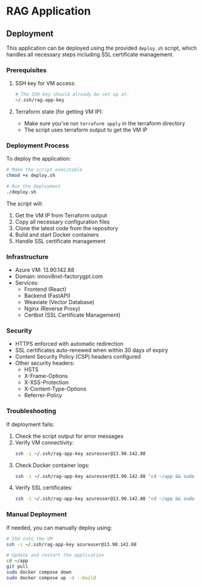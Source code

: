 # RAG Application

## Deployment

This application can be deployed using the provided `deploy.sh` script, which handles all necessary steps including SSL certificate management.

### Prerequisites

1. SSH key for VM access:
   ```bash
   # The SSH key should already be set up at:
   ~/.ssh/rag-app-key
   ```

2. Terraform state (for getting VM IP):
   - Make sure you've run `terraform apply` in the terraform directory
   - The script uses terraform output to get the VM IP

### Deployment Process

To deploy the application:

```bash
# Make the script executable
chmod +x deploy.sh

# Run the deployment
./deploy.sh
```

The script will:
1. Get the VM IP from Terraform output
2. Copy all necessary configuration files
3. Clone the latest code from the repository
4. Build and start Docker containers
5. Handle SSL certificate management

### Infrastructure

- Azure VM: 13.90.142.88
- Domain: innov8nxt-factorygpt.com
- Services:
  - Frontend (React)
  - Backend (FastAPI)
  - Weaviate (Vector Database)
  - Nginx (Reverse Proxy)
  - Certbot (SSL Certificate Management)

### Security

- HTTPS enforced with automatic redirection
- SSL certificates auto-renewed when within 30 days of expiry
- Content Security Policy (CSP) headers configured
- Other security headers:
  - HSTS
  - X-Frame-Options
  - X-XSS-Protection
  - X-Content-Type-Options
  - Referrer-Policy

### Troubleshooting

If deployment fails:
1. Check the script output for error messages
2. Verify VM connectivity:
   ```bash
   ssh -i ~/.ssh/rag-app-key azureuser@13.90.142.88
   ```
3. Check Docker container logs:
   ```bash
   ssh -i ~/.ssh/rag-app-key azureuser@13.90.142.88 "cd ~/app && sudo docker compose logs"
   ```
4. Verify SSL certificates:
   ```bash
   ssh -i ~/.ssh/rag-app-key azureuser@13.90.142.88 "cd ~/app && sudo docker compose exec certbot certbot certificates"
   ```

### Manual Deployment

If needed, you can manually deploy using:

```bash
# SSH into the VM
ssh -i ~/.ssh/rag-app-key azureuser@13.90.142.88

# Update and restart the application
cd ~/app
git pull
sudo docker compose down
sudo docker compose up -d --build
```
